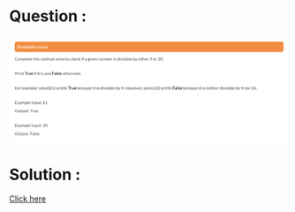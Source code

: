 # Question :
![50 divisibility check](https://github.com/prabhu30/coding/blob/main/Edyst/Python%20-%20Intro%20to%20Advanced/50_divisibility%20check/image.png)

# Solution :
[Click here](https://github.com/prabhu30/coding/blob/main/Edyst/Python%20-%20Intro%20to%20Advanced/50_divisibility%20check/solution.py)

